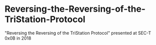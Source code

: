 # Reversing-the-Reversing-of-the-TriStation-Protocol
"Reversing the Reversing of the TriStation Protocol" presented at SEC-T 0x0B in 2018
